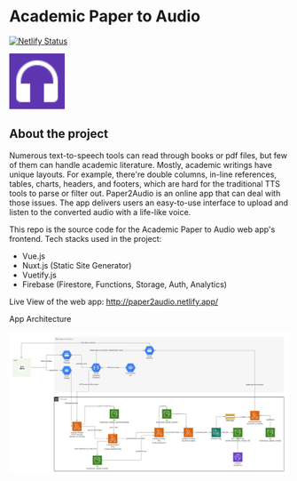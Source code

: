 # Academic Paper to Audio

[![Netlify Status](https://api.netlify.com/api/v1/badges/d4d307a8-0bb8-471c-93ac-f20d388af6a6/deploy-status)](https://app.netlify.com/sites/paper2audio/deploys)



<img src="docs/figures/favicon.svg" width="100"/>



## About the project



Numerous text-to-speech tools can read through books or pdf files, but few of them can handle academic literature. Mostly, academic writings have unique layouts. For example, there're double columns, in-line references, tables, charts, headers, and footers, which are hard for the traditional TTS tools to parse or filter out. Paper2Audio is an online app that can deal with those issues. The app delivers users an easy-to-use interface to upload and listen to the converted audio with a life-like voice.

This repo is the source code for the Academic Paper to Audio web app's frontend. Tech stacks used in the project:

- Vue.js
- Nuxt.js (Static Site Generator)
- Vuetify.js
- Firebase (Firestore, Functions, Storage, Auth, Analytics)

Live View of the web app: http://paper2audio.netlify.app/



App Architecture

<img src="docs/figures/p2a architecture.svg"/>